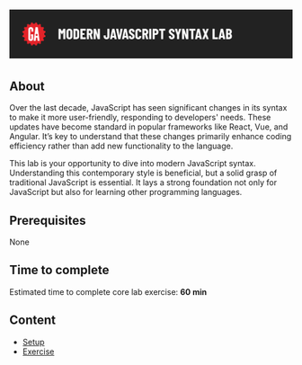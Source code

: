 # ![Modern Javascript Syntax Lab](./assets/hero.png)

## About

Over the last decade, JavaScript has seen significant changes in its syntax to make it more user-friendly, responding to developers' needs. These updates have become standard in popular frameworks like React, Vue, and Angular. It’s key to understand that these changes primarily enhance coding efficiency rather than add new functionality to the language.

This lab is your opportunity to dive into modern JavaScript syntax. Understanding this contemporary style is beneficial, but a solid grasp of traditional JavaScript is essential. It lays a strong foundation not only for JavaScript but also for learning other programming languages.

## Prerequisites

None

## Time to complete

Estimated time to complete core lab exercise: **60 min**

## Content

- [Setup](./setup/README.md)
- [Exercise](./exercise/README.md)
